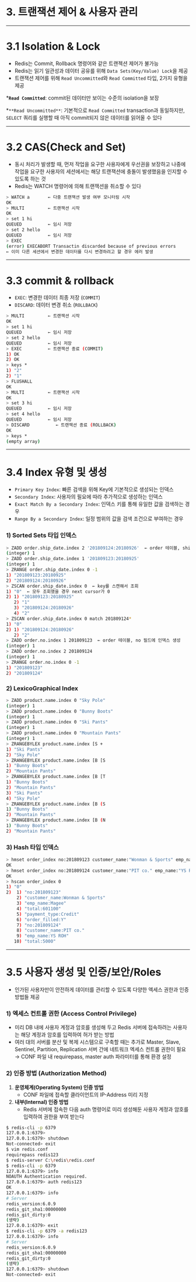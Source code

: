 # 3. 트랜잭션 제어 & 사용자 관리

---

# 3.1 Isolation & Lock

- Redis는 Commit, Rollback 명령어와 같은 트랜젝션 제어가 불가능
- Redis는 읽기 일관성과 데이터 공유를 위해 `Data Sets(Key/Value) Lock`을 제공
- 트랜잭션 제어를 위해 `Read Uncommitted`와 `Read Committed` 타입, 2가지 유형을 제공

***`Read Committed`**: commit된 데이터만 보이는 수준의 isolation을 보장

*`**Read Uncommitted**`: 기본적으로 `Read Committed` transaction과 동일하지만, `SELECT` 쿼리를 실행할 때 아직 commit되지 않은 데이터를 읽어올 수 있다

---

# 3.2 CAS(Check and Set)

- 동시 처리가 발생할 때, 먼저 작업을 요구한 사용자에게 우선권을 보장하고 나중에 작업을 요구한 사용자의 세션에서는 해당 트랜잭션에 충돌이 발생했음을 인지할 수 있도록 하는 것
- Redis는 WATCH 명령어에 의해 트랜잭션을 취소할 수 있다

```bash
> WATCH a       ← 다중 트랜잭션 발생 여부 모니터링 시작 
OK
> MULTI         ← 트랜잭션 시작
OK
> set 1 hi
QUEUED          ← 임시 저장
> set 2 hello
QUEUED          ← 임시 저장
> EXEC
(error) EXECABORT Transactin discarded because of previous errors   
← 이미 다른 세션에서 변경한 데이터를 다시 변경하려고 할 경우 에러 발생
```

---

# 3.3 commit & rollback

- `EXEC`: 변경한 데이터 최종 저장 (`COMMIT`)
- `DISCARD`: 데이터 변경 취소 (`ROLLBACK`)

```bash
> MULTI         ← 트랜잭션 시작
OK
> set 1 hi
QUEUED          ← 임시 저장
> set 2 hello
QUEUED          ← 임시 저장
> EXEC          ← 트랜잭션 종료 (COMMIT)
1) OK
2) OK    
> keys *
1) "2"
2) "1"
> FLUSHALL
OK
> MULTI         ← 트랜잭션 시작
OK
> set 3 hi
QUEUED          ← 임시 저장
> set 4 hello
QUEUED          ← 임시 저장
> DISCARD          ← 트랜잭션 종료 (ROLLBACK)
OK
> keys *
(empty array)
```

---

# 3.4 Index 유형 및 생성

- `Primary Key Index`: 빠른 검색을 위해 Key에 기본적으로 생성되는 인덱스
- `Secondary Index`: 사용자의 필요에 따라 추가적으로 생성하는 인덱스
- `Exact Match By a Secondary Index`: 인덱스 키를 통해 유일한 값을 검색하는 경우
- `Range By a Secondary Index`: 일정 범위의 값을 검색 조건으로 부여하는 경우

### 1) Sorted Sets 타입 인덱스

```bash
> ZADD order.ship_date.index 2 '201809124:20180926'  ← order 테이블, ship_date 필드에 인덱스 생성
(integer) 1
> ZADD order.ship_date.index 1 '201809123:20180925'
(integer) 1
> ZRANGE order.ship_date.index 0 -1
1) "201809123:20180925"
2) "201809124:20180926"
> ZSCAN order.ship_date.index 0  ← key를 스캔해서 조회
1) "0"  ← 모두 조회했을 경우 next cursor가 0
2) 1) "201809123:20180925"
   2) "1"
   3) "201809124:20180926"
   4) "2"
> ZSCAN order.ship_date.index 0 match 201809124*
1) "0"
2) 1) "201809124:20180926"
   2) "2"
> ZADD order.no.index 1 201809123  ← order 테이블, no 필드에 인덱스 생성
(integer) 1
> ZADD order.no.index 2 201809124
(integer) 1
> ZRANGE order.no.index 0 -1
1) "201809123"
2) "201809124"
```

### 2) LexicoGraphical Index

```bash
> ZADD product.name.index 0 "Sky Pole"
(integer) 1
> ZADD product.name.index 0 "Bunny Boots"
(integer) 1
> ZADD product.name.index 0 "Ski Pants"
(integer) 1
> ZADD product.name.index 0 "Mountain Pants"
(integer) 1
> ZRANGEBYLEX product.name.index [S +
1) "Ski Pants"
2) "Sky Pole"
> ZRANGEBYLEX product.name.index [B [S
1) "Bunny Boots"
2) "Mountain Pants"
> ZRANGEBYLEX product.name.index [B [T
1) "Bunny Boots"
2) "Mountain Pants"
3) "Ski Pants"
4) "Sky Pole"
> ZRANGEBYLEX product.name.index [B (S
1) "Bunny Boots"
2) "Mountain Pants"
> ZRANGEBYLEX product.name.index [B (N
1) "Bunny Boots"
2) "Mountain Pants"
```

### 3) Hash 타입 인덱스

```bash
> hmset order_index no:201809123 customer_name:"Wonman & Sports" emp_name:"Magee" total:601100 payment_type:"Credit" order_filled:"Y"
OK
> hmset order_index no:201809124 customer_name:"PIT co." emp_name:"YS ROH" total:5000 payment_type:"Credit" order_filled:"Y"
OK
> hscan order_index 0
1) "0"
2)  1) "no:201809123"
    2) "customer_name:Wonman & Sports"
    3) "emp_name:Magee"
    4) "total:601100"
    5) "payment_type:Credit"
    6) "order_filled:Y"
    7) "no:201809124"
    8) "customer_name:PIT co."
    9) "emp_name:YS ROH"
   10) "total:5000"
```

---

# 3.5 사용자 생성 및 인증/보안/Roles

- 인가된 사용자만이 안전하게 데이터를 관리할 수 있도록 다양한 엑세스 권한과 인증 방법들 제공

### 1) 엑세스 컨트롤 권한 (Access Control Privilege)

- 미리 DB 내에 사용자 계정과 암호를 생성해 두고 Redis 서버에 접속하려는 사용자는 해당 계정과 암호를 입력하여 허가 받는 방법
- 여러 대의 서버를 분산 및 복제 시스템으로 구축할 때는 추가로 Master, Slave, Sentinel, Partition, Replication 서버 간에 네트워크 엑세스 컨트롤 권한이 필요 → CONF 파일 내 requirepass, master auth 파라미터를 통해 환경 설정

### 2) 인증 방법 (Authorization Method)

1. **운영체계(Operating System) 인증 방법**
    - CONF 파일에 접속할 클라이언트의 IP-Address 미리 지정
2. **내부(Internal) 인증 방법**
    - Redis 서버에 접속한 다음 auth 명령어로 미리 생성해둔 사용자 계정과 암호를 입력하여 권한을 부여 받는다

```bash
$ redis-cli -p 6379
127.0.0.1:6379>
127.0.0.1:6379> shutdown
Not-connected> exit
$ vim redis.conf
requirepass redis123
$ redis-server C:\redis\redis.conf
$ redis-cli -p 6379
127.0.0.1:6379> info
NOAUTH Authentication required.
127.0.0.1:6379> auth redis123
OK
127.0.0.1:6379> info
# Server
redis_version:6.0.9
redis_git_sha1:00000000
redis_git_dirty:0
(생략)
127.0.0.1:6379> exit
$ redis-cli -p 6379 -a redis123
127.0.0.1:6379> info
# Server
redis_version:6.0.9
redis_git_sha1:00000000
redis_git_dirty:0
(생략)
127.0.0.1:6379> shutdown
Not-connected> exit
```